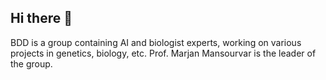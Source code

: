 ## Hi there 👋

BDD is a group containing AI and biologist experts, working on various projects in genetics, biology, etc. Prof. Marjan Mansourvar is the leader of the group.

